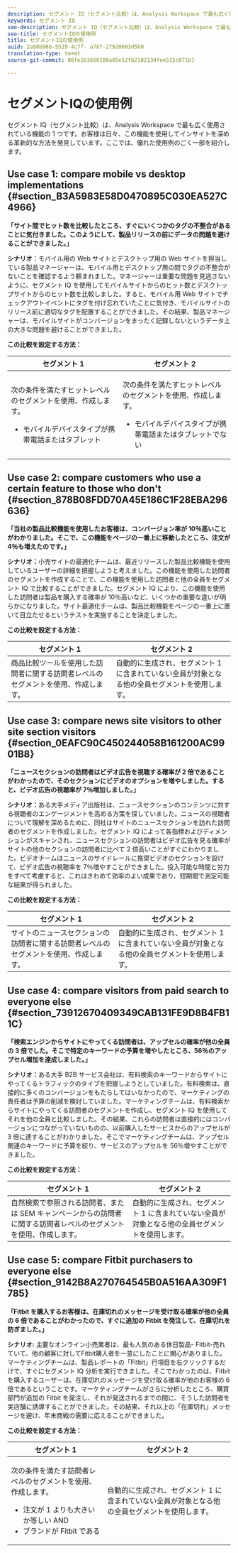 ```yaml
---
description: セグメント IQ（セグメント比較）は、Analysis Workspace で最も広く使用されている機能の 1 つです。お客様は日々、この機能を使用してインサイトを深める革新的な方法を発見しています。ここでは、優れた使用例のごく一部を紹介します。
keywords: セグメント IQ
seo-description: セグメント IQ（セグメント比較）は、Analysis Workspace で最も広く使用されている機能の 1 つです。お客様は日々、この機能を使用してインサイトを深める革新的な方法を発見しています。ここでは、優れた使用例のごく一部を紹介します。
seo-title: セグメントIQの使用例
title: セグメントIQの使用例
uuid: 2a98b96b-5529-4c7f- a787-27920603d5b0
translation-type: tm+mt
source-git-commit: 86fe1b3650100a05e52fb2102134fee515c871b1

---
```



# セグメントIQの使用例

セグメント IQ（セグメント比較）は、Analysis Workspace で最も広く使用されている機能の 1 つです。お客様は日々、この機能を使用してインサイトを深める革新的な方法を発見しています。ここでは、優れた使用例のごく一部を紹介します。

## Use case 1: compare mobile vs desktop implementations {#section_B3A5983E58D0470895C030EA527C4966}

**「サイト間でヒット数を比較したところ、すぐにいくつかのタグの不整合があることに気付きました。このようにして、製品リリースの前にデータの問題を避けることができました。」**

**シナリオ**：モバイル用の Web サイトとデスクトップ用の Web サイトを担当している製品マネージャーは、モバイル用とデスクトップ用の間でタグの不整合がないことを確認するよう頼まれました。マネージャーは重要な問題を見逃さないように、セグメント IQ を使用してモバイルサイトからのヒット数とデスクトップサイトからのヒット数を比較しました。すると、モバイル用 Web サイトでチェックアウトイベントにタグを付け忘れていたことに気付き、モバイルサイトのリリース前に適切なタグを配置することができました。その結果、製品マネージャーは、モバイルサイトがコンバージョンをまったく記録しないというデータ上の大きな問題を避けることができました。

**この比較を設定する方法：**

<table id="table_B5FA23CB34DE4331A8BD65ED4B351038"> 
 <thead> 
  <tr> 
   <th colname="col1" class="entry"> セグメント 1 </th> 
   <th colname="col3" class="entry"> セグメント 2 </th> 
  </tr> 
 </thead>
 <tbody> 
  <tr> 
   <td colname="col1"> <p>次の条件を満たすヒットレベルのセグメントを使用、作成します。 </p> <p> </p> <p> 
     <ul id="ul_1F5D5136620E449D93A771CD2576A18A"> 
      <li id="li_CB32DD1033DA4E5CA3B9AD41030800E6">モバイルデバイスタイプが携帯電話またはタブレット </li> 
     </ul> </p> </td> 
   <td colname="col3"> <p>次の条件を満たすヒットレベルのセグメントを使用、作成します。 </p> <p> </p> <p> 
     <ul id="ul_79CC51C4C9494275B3F37B6D2AB0505E"> 
      <li id="li_83BE21AD1FB34195BAFF3F15421DBB3D">モバイルデバイスタイプが携帯電話またはタブレットでない </li> 
     </ul> </p> </td> 
  </tr> 
 </tbody> 
</table>

## Use case 2: compare customers who use a certain feature to those who don't {#section_878B08FDD70A45E186C1F28EBA296636}

**「当社の製品比較機能を使用したお客様は、コンバージョン率が 10％高いことがわかりました。そこで、この機能をページの一番上に移動したところ、注文が 4％も増えたのです。」**

**シナリオ：**&#x200B;小売サイトの最適化チームは、最近リリースした製品比較機能を使用しているユーザーの詳細を把握しようと考えました。この機能を使用した訪問者のセグメントを作成することで、この機能を使用した訪問者と他の全員をセグメント IQ で比較することができました。セグメント IQ により、この機能を使用した訪問者は製品を購入する確率が 10％高いなど、いくつかの重要な違いが明らかになりました。サイト最適化チームは、製品比較機能をページの一番上に置いて目立たせるというテストを実施することを決定しました。

**この比較を設定する方法：**

| セグメント 1 | セグメント 2 |
|--- |--- |
| 商品比較ツールを使用した訪問者に関する訪問者レベルのセグメントを使用、作成します。 | 自動的に生成され、セグメント 1 に含まれていない全員が対象となる他の全員セグメントを使用します。 |

## Use case 3: compare news site visitors to other site section visitors {#section_0EAFC90C450244058B161200AC9901B8}

**「ニュースセクションの訪問者はビデオ広告を視聴する確率が 2 倍であることがわかったので、そのセクションにビデオのオプションを増やしました。すると、ビデオ広告の視聴率が 7％増加しました。」**

**シナリオ：**&#x200B;ある大手メディア出版社は、ニュースセクションのコンテンツに対する視聴者のエンゲージメントを高める方策を探していました。ニュースの視聴者について理解を深めるために、同社はサイトのニュースセクションを訪れた訪問者のセグメントを作成しました。セグメント IQ によって各指標およびディメンションがスキャンされ、ニュースセクションの訪問者はビデオ広告を見る確率がサイトの他のセクションの訪問者に比べて 2 倍高いことがすぐにわかりました。ビデオチームはニュースのサイドレールに推奨ビデオのセクションを設けて、ビデオ広告の視聴率を 7％増やすことができました。投入可能な時間と労力をすべて考慮すると、これはきわめて効率のよい成果であり、短期間で測定可能な結果が得られました。

**この比較を設定する方法：**

| セグメント 1 | セグメント 2 |
|--- |--- |
| サイトのニュースセクションの訪問者に関する訪問者レベルのセグメントを使用、作成します。 | 自動的に生成され、セグメント 1 に含まれていない全員が対象となる他の全員セグメントを使用します。 |

## Use case 4: compare visitors from paid search to everyone else {#section_73912670409349CAB131FE9D8B4FB11C}

**「検索エンジンからサイトにやってくる訪問者は、アップセルの確率が他の全員の 3 倍でした。そこで特定のキーワードの予算を増やしたところ、56％のアップセル増加を達成しました。」**

**シナリオ：**&#x200B;ある大手 B2B サービス会社は、有料検索のキーワードからサイトにやってくるトラフィックのタイプを把握しようとしていました。有料検索は、直接的に多くのコンバージョンをもたらしてはいなかったので、マーケティングの責任者は予算の削減を検討していました。マーケティングチームは、有料検索からサイトにやってくる訪問者のセグメントを作成し、セグメント IQ を使用してそれを他の全員と比較しました。その結果、これらの訪問者は直接的にはコンバージョンにつながっていないものの、以前購入したサービスからのアップセルが 3 倍に達することがわかりました。そこでマーケティングチームは、アップセル関連のキーワードに予算を絞り、サービスのアップセルを 56％増やすことができました。

**この比較を設定する方法：**

| セグメント 1 | セグメント 2 |
|--- |--- |
| 自然検索で参照される訪問者、または SEM キャンペーンからの訪問者に関する訪問者レベルのセグメントを使用、作成します。 | 自動的に生成され、セグメント 1 に含まれていない全員が対象となる他の全員セグメントを使用します。 |

## Use case 5: compare Fitbit purchasers to everyone else {#section_9142B8A270764545B0A516AA309F1785}

**「Fitbit を購入するお客様は、在庫切れのメッセージを受け取る確率が他の全員の 6 倍であることがわかったので、すぐに追加の Fitbit を発注して、在庫切れを防ぎました。」**

**シナリオ:** 主要なオンライン小売業者は、最も人気のある休日製品- Fitbit-売れていて、他の顧客に対してFitbit購入者を一意にしたことに関心がありました。マーケティングチームは、製品レポートの「Fitbit」行項目を右クリックするだけで、すぐにセグメント IQ 分析を実行できました。そこでわかったのは、Fitbit を購入するユーザーは、在庫切れのメッセージを受け取る確率が他のお客様の 6 倍であるということです。マーケティングチームがさらに分析したところ、購買部門が追加の Fitbit を発注し、それが発送されるまでの間に、そうした訪問者を実店舗に誘導することができました。その結果、それ以上の「在庫切れ」メッセージを避け、年末商戦の需要に応えることができました。

**この比較を設定する方法：**

<table id="table_9018BEB4C2DE429FA773B250CB5C3E58"> 
 <thead> 
  <tr> 
   <th colname="col1" class="entry"> セグメント 1 </th> 
   <th colname="col3" class="entry"> セグメント 2 </th> 
  </tr> 
 </thead>
 <tbody> 
  <tr> 
   <td colname="col1"> <p>次の条件を満たす訪問者レベルのセグメントを使用、作成します。 </p> <p> 
     <ul id="ul_52E8ED6F4F7241D5ABE4EE7EA1E556D8"> 
      <li id="li_33750601AB2A43728834B29AF86D5CCF">注文が 1 よりも大きいか等しい AND </li> 
      <li id="li_4E09D1286DAE4BABA49E4834E73BDC28">ブランドが Fitbit である </li> 
     </ul> </p> </td> 
   <td colname="col3"> <p>自動的に生成され、セグメント 1 に含まれていない全員が対象となる<span class="wintitle">他の全員</span>セグメントを使用します。 </p> </td> 
  </tr> 
 </tbody> 
</table>

